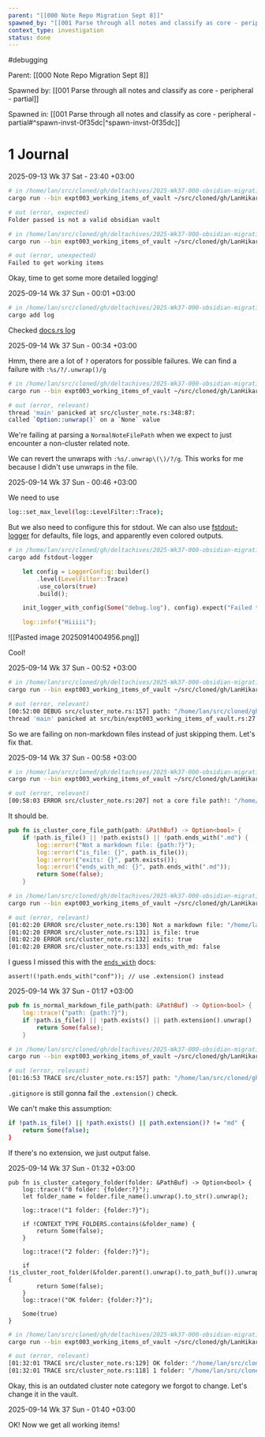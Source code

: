 ```yaml
---
parent: "[[000 Note Repo Migration Sept 8]]"
spawned_by: "[[001 Parse through all notes and classify as core - peripheral - partial]]"
context_type: investigation
status: done
---
```

#debugging

Parent: [[000 Note Repo Migration Sept 8]]

Spawned by: [[001 Parse through all notes and classify as core - peripheral - partial]] 

Spawned in: [[001 Parse through all notes and classify as core - peripheral - partial#^spawn-invst-0f35dc|^spawn-invst-0f35dc]]

# 1 Journal

2025-09-13 Wk 37 Sat - 23:40 +03:00

```sh
# in /home/lan/src/cloned/gh/deltachives/2025-Wk37-000-obsidian-migration
cargo run --bin expt003_working_items_of_vault ~/src/cloned/gh/LanHikari22/lan-setup-notes/lan

# out (error, expected)
Folder passed is not a valid obsidian vault
```

```sh
# in /home/lan/src/cloned/gh/deltachives/2025-Wk37-000-obsidian-migration
cargo run --bin expt003_working_items_of_vault ~/src/cloned/gh/LanHikari22/lan-setup-notes

# out (error, unexpected)
Failed to get working items
```

Okay, time to get some more detailed logging!

2025-09-14 Wk 37 Sun - 00:01 +03:00

```sh
# in /home/lan/src/cloned/gh/deltachives/2025-Wk37-000-obsidian-migration
cargo add log
```

Checked [docs.rs log](https://docs.rs/log/latest/log/)

2025-09-14 Wk 37 Sun - 00:34 +03:00

Hmm, there are a lot of `?` operators for possible failures. We can find a failure with `:%s/?/.unwrap()/g`

```sh
# in /home/lan/src/cloned/gh/deltachives/2025-Wk37-000-obsidian-migration
cargo run --bin expt003_working_items_of_vault ~/src/cloned/gh/LanHikari22/lan-setup-notes

# out (error, relevant)
thread 'main' panicked at src/cluster_note.rs:348:87:
called `Option::unwrap()` on a `None` value
```

We're failing at parsing a `NormalNoteFilePath` when we expect to just encounter a non-cluster related note.

We can revert the unwraps with `:%s/.unwrap\(\)/?/g`. This works for me because I didn't use unwraps in the file.

2025-09-14 Wk 37 Sun - 00:46 +03:00

We need to use

```sh
log::set_max_level(log::LevelFilter::Trace);
```

But we also need to configure this for stdout. We can also use [fstdout-logger](https://docs.rs/fstdout-logger/latest/fstdout_logger/) for defaults, file logs, and apparently even colored outputs.

```sh
# in /home/lan/src/cloned/gh/deltachives/2025-Wk37-000-obsidian-migration
cargo add fstdout-logger
```

```rust
    let config = LoggerConfig::builder()
        .level(LevelFilter::Trace)
        .use_colors(true)
        .build();

    init_logger_with_config(Some("debug.log"), config).expect("Failed to initialize logger");

    log::info!("Hiiiii");

```

![[Pasted image 20250914004956.png]]

Cool!

2025-09-14 Wk 37 Sun - 00:52 +03:00

```sh
# in /home/lan/src/cloned/gh/deltachives/2025-Wk37-000-obsidian-migration
cargo run --bin expt003_working_items_of_vault ~/src/cloned/gh/LanHikari22/lan-setup-notes

# out (error, relevant)
[00:52:00 DEBUG src/cluster_note.rs:157] path: "/home/lan/src/cloned/gh/LanHikari22/lan-setup-notes/.gitignore"
thread 'main' panicked at src/bin/expt003_working_items_of_vault.rs:27:10:
```

So we are failing on non-markdown files instead of just skipping them. Let's fix that.

2025-09-14 Wk 37 Sun - 00:58 +03:00

```sh
# in /home/lan/src/cloned/gh/deltachives/2025-Wk37-000-obsidian-migration
cargo run --bin expt003_working_items_of_vault ~/src/cloned/gh/LanHikari22/lan-setup-notes

# out (error, relevant)
[00:58:03 ERROR src/cluster_note.rs:207] not a core file path!: "/home/lan/src/cloned/gh/LanHikari22/lan-setup-notes/lan/tasks/2025/000 Note Repo Migration Sept 8/000 Note Repo Migration Sept 8.md"
```

It should be.

```rust
pub fn is_cluster_core_file_path(path: &PathBuf) -> Option<bool> {
    if !path.is_file() || !path.exists() || !path.ends_with(".md") {
        log::error!("Not a markdown file: {path:?}");
        log::error!("is_file: {}", path.is_file());
        log::error!("exits: {}", path.exists());
        log::error!("ends_with_md: {}", path.ends_with(".md"));
        return Some(false);
    }
```

```sh
# in /home/lan/src/cloned/gh/deltachives/2025-Wk37-000-obsidian-migration
cargo run --bin expt003_working_items_of_vault ~/src/cloned/gh/LanHikari22/lan-setup-notes

# out (error, relevant)
[01:02:20 ERROR src/cluster_note.rs:130] Not a markdown file: "/home/lan/src/cloned/gh/LanHikari22/lan-setup-notes/lan/tasks/2025/000 Note Repo Migration Sept 8/000 Note Repo Migration Sept 8.md"
[01:02:20 ERROR src/cluster_note.rs:131] is_file: true
[01:02:20 ERROR src/cluster_note.rs:132] exits: true
[01:02:20 ERROR src/cluster_note.rs:133] ends_with_md: false
```

I guess I missed this with the [`ends_with`](https://doc.rust-lang.org/std/path/struct.Path.html#examples) docs:

```
assert!(!path.ends_with("conf")); // use .extension() instead
```

2025-09-14 Wk 37 Sun - 01:17 +03:00

```rust
pub fn is_normal_markdown_file_path(path: &PathBuf) -> Option<bool> {
    log::trace!("path: {path:?}");
    if !path.is_file() || !path.exists() || path.extension().unwrap() != "md" {
        return Some(false);
    }
```

```sh
# in /home/lan/src/cloned/gh/deltachives/2025-Wk37-000-obsidian-migration
cargo run --bin expt003_working_items_of_vault ~/src/cloned/gh/LanHikari22/lan-setup-notes

# out (error, relevant)
[01:16:53 TRACE src/cluster_note.rs:157] path: "/home/lan/src/cloned/gh/LanHikari22/lan-setup-notes/.gitignore"
```

`.gitignore` is still gonna fail the `.extension()` check.

We can't make this assumption:

```sh
if !path.is_file() || !path.exists() || path.extension()? != "md" {
	return Some(false);
}
```

If there's no extension, we just output false.

2025-09-14 Wk 37 Sun - 01:32 +03:00

```
pub fn is_cluster_category_folder(folder: &PathBuf) -> Option<bool> {
    log::trace!("0 folder: {folder:?}");
    let folder_name = folder.file_name().unwrap().to_str().unwrap();

    log::trace!("1 folder: {folder:?}");

    if !CONTEXT_TYPE_FOLDERS.contains(&folder_name) {
        return Some(false);
    }

    log::trace!("2 folder: {folder:?}");

    if !is_cluster_root_folder(&folder.parent().unwrap().to_path_buf()).unwrap() {
        return Some(false);
    }
    log::trace!("OK folder: {folder:?}");

    Some(true)
}
```

```sh
# in /home/lan/src/cloned/gh/deltachives/2025-Wk37-000-obsidian-migration
cargo run --bin expt003_working_items_of_vault ~/src/cloned/gh/LanHikari22/lan-setup-notes

# out (error, relevant)
[01:32:01 TRACE src/cluster_note.rs:129] OK folder: "/home/lan/src/cloned/gh/LanHikari22/lan-setup-notes/lan/topics/tooling/windows/tasks/2025/000 Fix Windows Laptop not booting/inferences"
[01:32:01 TRACE src/cluster_note.rs:118] 1 folder: "/home/lan/src/cloned/gh/LanHikari22/lan-setup-notes/lan/topics/tooling/windows/tasks/2025/000 Fix Windows Laptop not booting/side-notes"
```

Okay, this is an outdated cluster note category we forgot to change. Let's change it in the vault.

2025-09-14 Wk 37 Sun - 01:40 +03:00

OK! Now we get all working items!